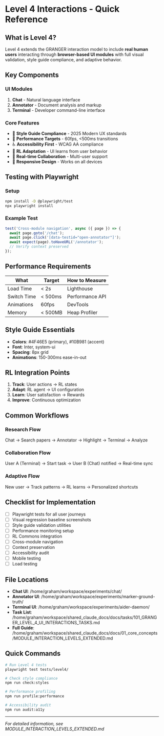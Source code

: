 # Level 4 Interactions - Quick Reference

## What is Level 4?

Level 4 extends the GRANGER interaction model to include **real human users** interacting through **browser-based UI modules** with full visual validation, style guide compliance, and adaptive behavior.

## Key Components

### UI Modules
1. **Chat** - Natural language interface
2. **Annotator** - Document analysis and markup
3. **Terminal** - Developer command-line interface

### Core Features
- 🎨 **Style Guide Compliance** - 2025 Modern UX standards
- 🚀 **Performance Targets** - 60fps, <500ms transitions
- ♿ **Accessibility First** - WCAG AA compliance
- 🤖 **RL Adaptation** - UI learns from user behavior
- 👥 **Real-time Collaboration** - Multi-user support
- 📱 **Responsive Design** - Works on all devices

## Testing with Playwright

### Setup
```bash
npm install -D @playwright/test
npx playwright install
```

### Example Test
```javascript
test('Cross-module navigation', async ({ page }) => {
  await page.goto('/chat');
  await page.click('[data-testid="open-annotator"]');
  await expect(page).toHaveURL('/annotator');
  // Verify context preserved
});
```

## Performance Requirements

| What | Target | How to Measure |
|------|--------|----------------|
| Load Time | < 2s | Lighthouse |
| Switch Time | < 500ms | Performance API |
| Animations | 60fps | DevTools |
| Memory | < 500MB | Heap Profiler |

## Style Guide Essentials

- **Colors**: #4F46E5 (primary), #10B981 (accent)
- **Font**: Inter, system-ui
- **Spacing**: 8px grid
- **Animations**: 150-300ms ease-in-out

## RL Integration Points

1. **Track**: User actions → RL states
2. **Adapt**: RL agent → UI configuration
3. **Learn**: User satisfaction → Rewards
4. **Improve**: Continuous optimization

## Common Workflows

### Research Flow
Chat → Search papers → Annotator → Highlight → Terminal → Analyze

### Collaboration Flow
User A (Terminal) → Start task → User B (Chat) notified → Real-time sync

### Adaptive Flow
New user → Track patterns → RL learns → Personalized shortcuts

## Checklist for Implementation

- [ ] Playwright tests for all user journeys
- [ ] Visual regression baseline screenshots
- [ ] Style guide validation utilities
- [ ] Performance monitoring setup
- [ ] RL Commons integration
- [ ] Cross-module navigation
- [ ] Context preservation
- [ ] Accessibility audit
- [ ] Mobile testing
- [ ] Load testing

## File Locations

- **Chat UI**: /home/graham/workspace/experiments/chat/
- **Annotator UI**: /home/graham/workspace/experiments/marker-ground-truth/
- **Terminal UI**: /home/graham/workspace/experiments/aider-daemon/
- **Task List**: /home/graham/workspace/shared_claude_docs/docs/tasks/101_GRANGER_LEVEL_4_UI_INTERACTIONS_TASKS.md
- **Full Guide**: /home/graham/workspace/shared_claude_docs/docs/01_core_concepts/MODULE_INTERACTION_LEVELS_EXTENDED.md

## Quick Commands

```bash
# Run Level 4 tests
playwright test tests/level4/

# Check style compliance
npm run check:styles

# Performance profiling
npm run profile:performance

# Accessibility audit
npm run audit:a11y
```

---
*For detailed information, see MODULE_INTERACTION_LEVELS_EXTENDED.md*
